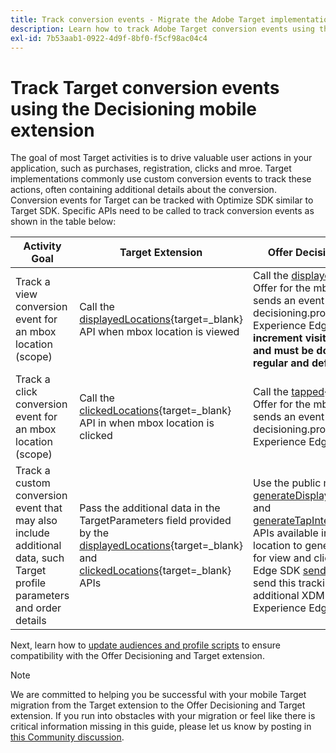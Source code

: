 ```yaml
---
title: Track conversion events - Migrate the Adobe Target implementation in your mobile app to the Offer Decisioning and Target extension
description: Learn how to track Adobe Target conversion events using the Offer Decisioning and Target Mobile extension
exl-id: 7b53aab1-0922-4d9f-8bf0-f5cf98ac04c4
---
```

# Track Target conversion events using the Decisioning mobile extension

The goal of most Target activities is to drive valuable user actions in your application, such as purchases, registration, clicks and mroe. Target implementations commonly use custom conversion events to track these actions, often containing additional details about the conversion. Conversion events for Target can be tracked with Optimize SDK similar to Target SDK. Specific APIs need to be called to track conversion events as shown in the table below:

| Activity Goal | Target Extension | Offer Decisioning and Target extension |
|---|---|---|
| Track a view conversion event for an mbox location (scope) | Call the [displayedLocations](https://developer.adobe.com/client-sdks/solution/adobe-target/api-reference/#displayedlocations){target=_blank} API when mbox location is viewed | Call the [displayed](https://developer.adobe.com/client-sdks/edge/adobe-journey-optimizer-decisioning/#proposition-tracking-using-direct-offer-class-methods){target=_blank} API when the Offer for the mbox location is viewed. This sends an event with event type decisioning.propositionDisplay to the Experience Edge network. **This is essential to increment visitors in your Target activities and must be done when delivering both regular and default Target offers.** |
| Track a click conversion event for an mbox location (scope) | Call the [clickedLocations](https://developer.adobe.com/client-sdks/solution/adobe-target/api-reference/#displayedlocations){target=_blank}  API in when mbox location is clicked | Call the [tapped](https://developer.adobe.com/client-sdks/edge/adobe-journey-optimizer-decisioning/#proposition-tracking-using-direct-offer-class-methods){target=_blank} API when the Offer for the mbox location is clicked. This sends an event with event type decisioning.propositionInteract to the Experience Edge network. |
| Track a custom conversion event that may also include additional data, such Target profile parameters and order details |Pass the additional data in the TargetParameters field provided by the [displayedLocations](https://developer.adobe.com/client-sdks/solution/adobe-target/api-reference/#displayedlocations){target=_blank} and [clickedLocations](https://developer.adobe.com/client-sdks/solution/adobe-target/api-reference/#displayedlocations){target=_blank} APIs | Use the public methods [generateDisplayInteractionXdm](https://developer.adobe.com/client-sdks/edge/adobe-journey-optimizer-decisioning/#proposition-tracking-using-edge-extension-api){target=_blank} and [generateTapInteractionXdm](https://developer.adobe.com/client-sdks/edge/adobe-journey-optimizer-decisioning/#proposition-tracking-using-edge-extension-api){target=_blank} APIs available in the Offer for the mbox location to generate the XDM formatted data for view and click respectively. Then call the Edge SDK [sendEvent](https://developer.adobe.com/client-sdks/edge/edge-network/api-reference/#sendevent){target=_blank} API to send this tracking XDM data along with any additional XDM and freeform data to the Experience Edge network. |


Next, learn how to [update audiences and profile scripts](update-audiences.md) to ensure compatibility with the Offer Decisioning and Target extension.

>[!NOTE]
>
>We are committed to helping you be successful with your mobile Target migration from the Target extension to the Offer Decisioning and Target extension. If you run into obstacles with your migration or feel like there is critical information missing in this guide, please let us know by posting in [this Community discussion](https://experienceleaguecommunities.adobe.com/t5/adobe-experience-platform-data/tutorial-discussion-migrate-target-from-at-js-to-web-sdk/m-p/575587#M463).
